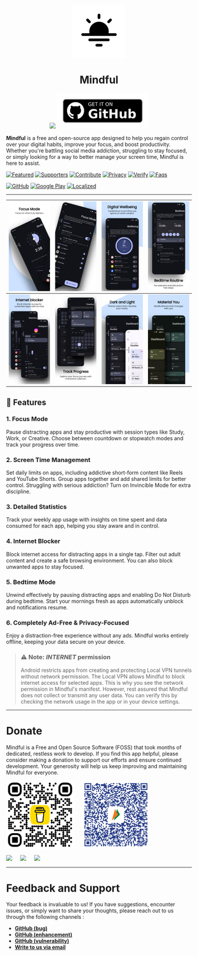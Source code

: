 
<div align="center">
    <a href="https://bemindful.vercel.app/"><img alt="Icon" src="docs/assets/mindful.png" width="144px" /></a>
    <h1> <b>Mindful</b></h1>
    <a href="https://play.google.com/store/apps/details?id=com.mindful.android"><img src="https://play.google.com/intl/en_us/badges/static/images/badges/en_badge_web_generic.png" height="96" /></a>
    <a href="https://github.com/akamrnagar/mindful/releases/latest"><img src="docs/assets/github_badge.png" height="96" /></a>
</div>


**Mindful** is a free and open-source app designed to help you regain control over your digital habits, improve your focus, and boost productivity. Whether you're battling social media addiction, struggling to stay focused, or simply looking for a way to better manage your screen time, Mindful is here to assist.


[![Featured](https://img.shields.io/badge/Featured-🎉-black)](docs/FEATURED.md) 
[![Supporters](https://img.shields.io/badge/Supporters-👻-black)](docs/SUPPORTERS.md) 
[![Contribute](https://img.shields.io/badge/Build_&_Contribute-🛠️-black)](docs/CONTRIBUTING.md)
[![Privacy](https://img.shields.io/badge/Privacy_Policy-📃-black)](https://bemindful.vercel.app/privacy) 
[![Verify](https://img.shields.io/badge/Verify-🔐-black)](docs/VERIFICATION.md) 
[![Faqs](https://img.shields.io/badge/FAQs-🙋-black)](https://bemindful.vercel.app/#faqs) 

[![GitHub](https://img.shields.io/github/downloads/akamrnagar/mindful/total?logo=github&cacheSeconds=3600)](https://github.com/akamrnagar/mindful/releases/latest)
[![Google Play](https://img.shields.io/endpoint?color=40bb12&logo=google-play&url=https%3A%2F%2Fplay.cuzi.workers.dev%2Fplay%3Fi%3Dcom.mindful.android%26l%3Ddownloads%26m%3D%24totalinstalls)](https://play.google.com/store/apps/details?id=com.mindful.android)
[![Localized](https://badges.crowdin.net/mindful/localized.svg)](https://crowdin.com/project/mindful)

---

| <img src="docs/assets/screenshots/screenshot_1.png"> | <img src="docs/assets/screenshots/screenshot_2.png"> | <img src="docs/assets/screenshots/screenshot_3.png"> | <img src="docs/assets/screenshots/screenshot_4.png"> |
| ---------------------------------------------------- | ---------------------------------------------------- | ---------------------------------------------------- | ---------------------------------------------------- |
| <img src="docs/assets/screenshots/screenshot_5.png"> | <img src="docs/assets/screenshots/screenshot_6.png"> | <img src="docs/assets/screenshots/screenshot_7.png"> | <img src="docs/assets/screenshots/screenshot_8.png"> |

## 💪 Features

### 1. Focus Mode 
Pause distracting apps and stay productive with session types like Study, Work, or Creative. Choose between countdown or stopwatch modes and track your progress over time.

### 2. Screen Time Management
Set daily limits on apps, including addictive short-form content like Reels and YouTube Shorts. Group apps together and add shared limits for better control. Struggling with serious addiction? Turn on Invincible Mode for extra discipline.

### 3. Detailed Statistics
Track your weekly app usage with insights on time spent and data consumed for each app, helping you stay aware and in control.

### 4. Internet Blocker
Block internet access for distracting apps in a single tap. Filter out adult content and create a safe browsing environment. You can also block unwanted apps to stay focused.

### 5. Bedtime Mode
Unwind effectively by pausing distracting apps and enabling Do Not Disturb during bedtime. Start your mornings fresh as apps automatically unblock and notifications resume.

### 6. Completely Ad-Free & Privacy-Focused
Enjoy a distraction-free experience without any ads. Mindful works entirely offline, keeping your data secure on your device.


> ### ⚠️ Note: *INTERNET* permission
> Android restricts apps from creating and protecting Local VPN tunnels without network permission. The Local VPN allows Mindful to block internet access for selected apps. This is why you see the network permission in Mindful's manifest. However, rest assured that Mindful does not collect or transmit any user data. You can verify this by checking the network usage in the app or in your device settings. 


---

# Donate 

Mindful is a Free and Open Source Software (FOSS) that took months of dedicated, restless work to develop. If you find this app helpful, please consider making a donation to support our efforts and ensure continued development. Your generosity will help us keep improving and maintaining Mindful for everyone.

<a href="https://buymeacoffee.com/akamrnagar"><img src="docs/assets/donation/bmc_qr.png" height="184" ></a>
&emsp;
<a href="upi://pay?cu=INR&pa=akamrnagar@upi&pn=Pawan%20Nagar&tn=Donation%20for%20Mindful"><img src="docs/assets/donation/upi_qr.png" height="184" ></a>

<a href="https://buymeacoffee.com/akamrnagar"><img src="https://img.shields.io/badge/-Buy%20Me%20A%20Coffee-394379?logo=Buy-Me-A-Coffee&logoColor=ffdd00" height="32"></a>
&emsp;
<a href="upi://pay?cu=INR&pa=akamrnagar@upi&pn=Pawan%20Nagar&tn=Donation%20for%20Mindful"><img src="https://img.shields.io/badge/akamrnagar@upi-394379?logo=zalando&logoColor=f47820" height="32"></a>
&emsp;
<a href="https://github.com/sponsors/akaMrNagar"><img src="https://img.shields.io/badge/GitHub%20Sponser-394379?logo=GitHub-Sponsors&logoColor=f92f60" height="32"></a>

---

# Feedback and Support

Your feedback is invaluable to us! If you have suggestions, encounter issues, or simply want to share your thoughts, please reach out to us through the following channels : 

* **[GitHub (bug)](https://github.com/akaMrNagar/Mindful/issues/new?&template=bug_report.md)**
* **[GitHub (enhancement)](https://github.com/akaMrNagar/Mindful/issues/new?&tem**plate=feature_request.md)**
* **[GitHub (vulnerability)](https://github.com/akaMrNagar/Mindful/security/advisories/new)**
* **[Write to us via email](mailto:help.lasthopedevs@gmail.com)**
